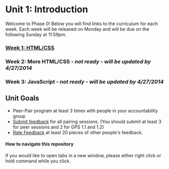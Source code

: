 # Unit 1: Introduction

Welcome to Phase 0! Below you will find links to the curriculum for each week. Each week will be released on Monday and will be due on the following Sunday at 11:59pm.

### [Week 1: HTML/CSS](week_1)
### Week 2: More HTML/CSS - *not ready - will be updated by 4/27/2014*
### Week 3: JavaScript - *not ready - will be updated by 4/27/2014*

## Unit Goals
- Peer-Pair program at least 3 times with people in your accountability group
- [Submit feedback](https://socrates.devbootcamp.com/feedback/new) for all pairing sessions. (You should submit at least 3 for peer sessions and 2 for GPS 1.1 and 1.2)
- [Rate Feedback](https://socrates.devbootcamp.com/feedback) at least 20 pieces of other people's feedback. 

#### How to navigate this repository
If you would like to open tabs in a new window, please either right click or hold command while you click. 

